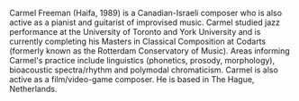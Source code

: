 Carmel Freeman (Haifa, 1989) is a Canadian-Israeli composer who is also active as a pianist and guitarist of improvised music. 
Carmel studied jazz performance at the University of Toronto and York University and is currently completing his Masters in Classical Composition at Codarts (formerly known as the Rotterdam Conservatory of Music). 
Areas informing Carmel's practice include linguistics (phonetics, prosody, morphology), bioacoustic spectra/rhythm and polymodal chromaticism. Carmel is also active as a film/video-game composer. He is based in The Hague, Netherlands.